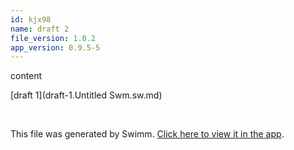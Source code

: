 ```yaml
---
id: kjx98
name: draft 2
file_version: 1.0.2
app_version: 0.9.5-5
---
```


content

[draft 1](draft-1.Untitled Swm.sw.md)





<br/>

This file was generated by Swimm. [Click here to view it in the app](http://localhost:5003/repos/Z2l0aHViJTNBJTNBYXplcm90aGNvcmUtd290bGslM0ElM0FtYW96U3dpbW0=/docs/kjx98).